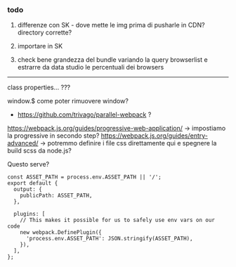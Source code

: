 ### todo

1. differenze con SK - dove mette le img prima di pusharle in CDN? directory corrette?

2. importare in SK

3. check bene grandezza del bundle variando la query browserlist e estrarre da data studio le percentuali dei browsers

---

class properties... ???

window.$ come poter rimuovere window?

- https://github.com/trivago/parallel-webpack ?

https://webpack.js.org/guides/progressive-web-application/ -> impostiamo la progressive in secondo step?
https://webpack.js.org/guides/entry-advanced/ -> potremmo definire i file css direttamente qui e spegnere la build scss da node.js?

Questo serve?

```
const ASSET_PATH = process.env.ASSET_PATH || '/';
export default {
  output: {
    publicPath: ASSET_PATH,
  },

  plugins: [
    // This makes it possible for us to safely use env vars on our code
    new webpack.DefinePlugin({
      'process.env.ASSET_PATH': JSON.stringify(ASSET_PATH),
    }),
  ],
};

```
